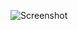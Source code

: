 ![Screenshot](https://raw.githubusercontent.com/Cryakl/Ultimate-RAT-Collection/refs/heads/main/FraggleRock/Fraggle%20Rock/Screenshot.png)

